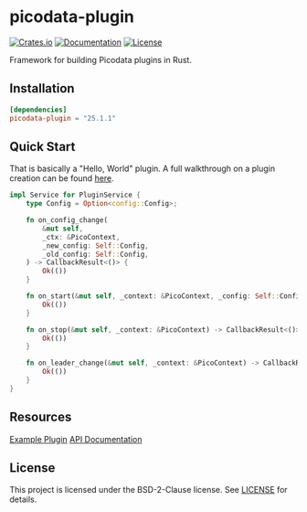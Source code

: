 # picodata-plugin

[![Crates.io](https://img.shields.io/crates/v/picodata-plugin)](https://crates.io/crates/picodata-plugin)
[![Documentation](https://docs.rs/picodata-plugin/badge.svg)](https://docs.rs/picodata-plugin/25.1.1)
[![License](https://img.shields.io/badge/license-BSD--2--Clause-blue)](LICENSE)


Framework for building Picodata plugins in Rust.

## Installation

```toml
[dependencies]
picodata-plugin = "25.1.1"
```

## Quick Start
That is basically a "Hello, World" plugin. A full walkthrough on a plugin creation can be found [here](https://docs.picodata.io/picodata/devel/tutorial/create_plugin/).  

```rust
impl Service for PluginService {
    type Config = Option<config::Config>;

    fn on_config_change(
        &mut self,
        _ctx: &PicoContext,
        _new_config: Self::Config,
        _old_config: Self::Config,
    ) -> CallbackResult<()> {
        Ok(())
    }

    fn on_start(&mut self, _context: &PicoContext, _config: Self::Config) -> CallbackResult<()> {
        Ok(())
    }

    fn on_stop(&mut self, _context: &PicoContext) -> CallbackResult<()> {
        Ok(())
    }

    fn on_leader_change(&mut self, _context: &PicoContext) -> CallbackResult<()> {
        Ok(())
    }
}
```

## Resources
[Example Plugin](https://docs.picodata.io/picodata/devel/tutorial/create_plugin/)
[API Documentation](https://docs.rs/picodata-plugin/latest/picodata_plugin/)

## License
This project is licensed under the BSD-2-Clause license. See [LICENSE](https://git.picodata.io/core/picodata/-/blob/master/LICENSE?ref_type=heads) for details.

